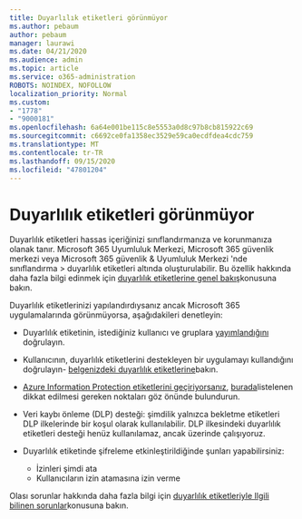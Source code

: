 ```yaml
---
title: Duyarlılık etiketleri görünmüyor
ms.author: pebaum
author: pebaum
manager: laurawi
ms.date: 04/21/2020
ms.audience: admin
ms.topic: article
ms.service: o365-administration
ROBOTS: NOINDEX, NOFOLLOW
localization_priority: Normal
ms.custom:
- "1778"
- "9000181"
ms.openlocfilehash: 6a64e001be115c8e5553a0d8c97b8cb815922c69
ms.sourcegitcommit: c6692ce0fa1358ec3529e59ca0ecdfdea4cdc759
ms.translationtype: MT
ms.contentlocale: tr-TR
ms.lasthandoff: 09/15/2020
ms.locfileid: "47801204"
---
```

# <a name="sensitivity-labels-not-appearing"></a>Duyarlılık etiketleri görünmüyor

Duyarlılık etiketleri hassas içeriğinizi sınıflandırmanıza ve korunmanıza olanak tanır. Microsoft 365 Uyumluluk Merkezi, Microsoft 365 güvenlik merkezi veya Microsoft 365 güvenlik & Uyumluluk Merkezi 'nde sınıflandırma > duyarlılık etiketleri altında oluşturulabilir. Bu özellik hakkında daha fazla bilgi edinmek için [duyarlılık etiketlerine genel bakış](https://docs.microsoft.com/microsoft-365/compliance/sensitivity-labels)konusuna bakın.

Duyarlılık etiketlerinizi yapılandırdıysanız ancak Microsoft 365 uygulamalarında görünmüyorsa, aşağıdakileri denetleyin:

- Duyarlılık etiketinin, istediğiniz kullanıcı ve gruplara [yayımlandığını](https://docs.microsoft.com/microsoft-365/compliance/sensitivity-labels#what-label-policies-can-do) doğrulayın.

- Kullanıcının, duyarlılık etiketlerini destekleyen bir uygulamayı kullandığını doğrulayın- [belgenizdeki duyarlılık etiketlerine](https://support.office.com/article/apply-sensitivity-labels-to-your-documents-and-email-within-office-2f96e7cd-d5a4-403b-8bd7-4cc636bae0f9?#bkmk_whereavailable)bakın.

- [Azure Information Protection etiketlerini geçiriyorsanız](https://docs.microsoft.com/azure/information-protection/configure-policy-migrate-labels), [burada](https://docs.microsoft.com/azure/information-protection/configure-policy-migrate-labels#considerations-for-unified-labels)listelenen dikkat edilmesi gereken noktaları göz önünde bulundurun.

- Veri kaybı önleme (DLP) desteği: şimdilik yalnızca bekletme etiketleri DLP ilkelerinde bir koşul olarak kullanılabilir.  DLP ilkesindeki duyarlılık etiketleri desteği henüz kullanılamaz, ancak üzerinde çalışıyoruz.

- Duyarlılık etiketinde şifreleme etkinleştirildiğinde şunları yapabilirsiniz:
    - İzinleri şimdi ata
    - Kullanıcıların izin atamasına izin verme


Olası sorunlar hakkında daha fazla bilgi için [duyarlılık etiketleriyle Ilgili bilinen sorunlar](https://support.office.com/article/known-issues-with-sensitivity-labels-in-office-b169d687-2bbd-4e21-a440-7da1b2743edc)konusuna bakın.
